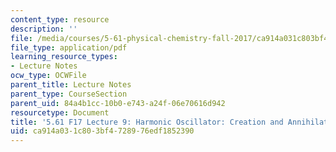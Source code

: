 ```yaml
---
content_type: resource
description: ''
file: /media/courses/5-61-physical-chemistry-fall-2017/ca914a031c803bf4728976edf1852390_MIT5_61F17_lec9.pdf
file_type: application/pdf
learning_resource_types:
- Lecture Notes
ocw_type: OCWFile
parent_title: Lecture Notes
parent_type: CourseSection
parent_uid: 84a4b1cc-10b0-e743-a24f-06e70616d942
resourcetype: Document
title: '5.61 F17 Lecture 9: Harmonic Oscillator: Creation and Annihilation Operators'
uid: ca914a03-1c80-3bf4-7289-76edf1852390
---
```


